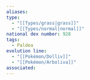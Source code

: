 ```yaml
---
aliases: 
type:
  - "[[Types/grass|grass]]"
  - "[[Types/normal|normal]]"
national dex number: 928
tags:
  - Paldea
evolution line:
  - "[[Pokémon/Dolliv]]"
  - "[[Pokémon/Arboliva]]"
associated: 
---
```

